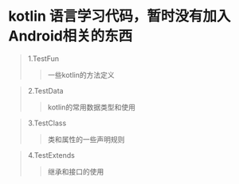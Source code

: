 # kotlin 语言学习代码，暂时没有加入Android相关的东西  

> 1.TestFun  
>   > 一些kotlin的方法定义  

> 2.TestData   
> > kotlin的常用数据类型和使用  

> 3.TestClass  
> > 类和属性的一些声明规则

> 4.TestExtends
> > 继承和接口的使用